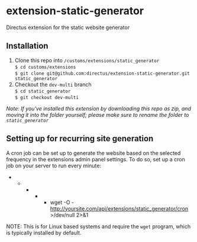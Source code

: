 # extension-static-generator
Directus extension for the static website generator

## Installation

1. Clone this repo into `/customs/extensions/static_generator`  
`$ cd customs/extensions`  
`$ git clone git@github.com:directus/extension-static-generator.git static_generator`
2. Checkout the `dev-multi` branch  
`$ cd static_generator`  
`$ git checkout dev-multi`

_Note: If you've installed this extension by downloading this repo as zip, and moving it into the folder yourself; please make sure to rename the folder to `static_generator`_

## Setting up for recurring site generation
A cron job can be set up to generate the website based on the selected frequency in the extensions admin panel settings.  To do so, set up a cron job on 
your server to run every minute:

* * * * * wget -O - http://yoursite.com/api/extensions/static_generator/cron >/dev/null 2>&1

NOTE:  This is for Linux based systems and require the `wget` program, which is typically installed by default.  
